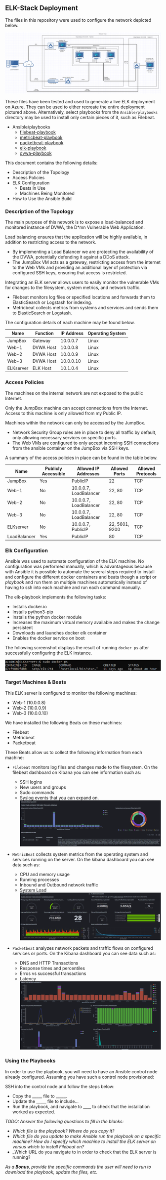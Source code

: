 ## ELK-Stack Deployment

The files in this repository were used to configure the network depicted below.

![Network Diagram](Diagrams/NetworkDiagram.png)

These files have been tested and used to generate a live ELK deployment on Azure. They can be used to either recreate the entire deployment pictured above. Alternatively, select playbooks from the `Ansible/playbooks` directory may be used to install only certain pieces of it, such as Filebeat.

  - Ansible/playbooks
    - [filebeat-playbook](Ansible/playbooks/filebeat-playbook.yml)
    - [metricbeat-playbook](Ansible/playbooks/metricbeat-playbook.yml)
    - [packetbeat-playbook](Ansible/playbooks/packetbeat-playbook.yml)
    - [elk-playbook](Ansible/playbooks/packetbeat-plaubook.yml)
    - [dvwa-playbook](Ansible/playbooks/dvwa-playbook.yml)

This document contains the following details:
- Description of the Topology
- Access Policies
- ELK Configuration
  - Beats in Use
  - Machines Being Monitored
- How to Use the Ansible Build


### Description of the Topology

The main purpose of this network is to expose a load-balanced and monitored instance of DVWA, the D*mn Vulnerable Web Application.

Load balancing ensures that the application will be highly available, in addition to restricting access to the network.
- By implementing a Load Balancer we are protecting the availability of the DVWA, potentially defending it against a DDoS attack.
- The JumpBox VM acts as a gateway, restricting access from the internet to the Web VMs and providing an additional layer of protection via configured SSH keys, ensuring that access is restricted.

Integrating an ELK server allows users to easily monitor the vulnerable VMs for changes to the filesystem, system metrics, and network traffic.
- Filebeat monitors log files or specified locations and forwards them to ElasticSearch or Logstash for indexing.
- Metricbeat collects metrics from systems and services and sends them to ElasticSearch or Logstash.

The configuration details of each machine may be found below.

| Name      | Function   | IP Address | Operating System |
|-----------|------------|------------|------------------|
| JumpBox   | Gateway    | 10.0.0.7   | Linux            |
| Web-1     | DVWA Host  | 10.0.0.8   | Linux            |
| Web-2     | DVWA Host  | 10.0.0.9   | Linux            |
| Web-3     | DVWA Host  | 10.0.0.10  | Linux            |
| ELKserver | ELK Host   | 10.1.0.4   | Linux            |

### Access Policies

The machines on the internal network are not exposed to the public Internet. 

Only the JumpBox machine can accept connections from the Internet. Access to this machine is only allowed from my Public IP.

Machines within the network can only be accessed by the JumpBox.
- Network Security Group rules are in place to deny all traffic by default, only allowing necessary services on specific ports.
- The Web VMs are configured to only accept incoming SSH connections from the ansible container on the JumpBox via SSH keys. 

A summary of the access policies in place can be found in the table below.

| Name         | Publicly Accessible | Allowed IP Addresses    | Allowed Ports  | Allowed Protocols |
|--------------|---------------------|-------------------------|----------------|-------------------|
| JumpBox      | Yes                 | PublicIP                | 22             | TCP               |
| Web-1        | No                  | 10.0.0.7, LoadBalancer  | 22, 80         | TCP               |
| Web-2        | No                  | 10.0.0.7, LoadBalancer  | 22, 80         | TCP               |
| Web-3        | No                  | 10.0.0.7, LoadBalancer  | 22, 80         | TCP               |
| ELKserver    | No                  | 10.0.0.7, PublicIP      | 22, 5601, 9200 | TCP               |
| LoadBalancer | Yes                 | PublicIP                | 80             | TCP               |

### Elk Configuration

Ansible was used to automate configuration of the ELK machine. No configuration was performed manually, which is advantageous because with Ansible it is possible to automate the several steps required to install and configure the different docker containers and beats though a script or *playbook* and run them on multiple machines automatically instead of having to ssh into each machine and run each command manually.  

The elk-playbook implements the following tasks:
- Installs docker.io
- Installs python3-pip
- Installs the python docker module
- Increases the maximum virtual memory available and makes the change persistent
- Downloads and launches docker elk container
- Enables the docker service on boot 

The following screenshot displays the result of running `docker ps` after successfully configuring the ELK instance.

![ELK-dockerps-output](Images/docker-ps.png)

### Target Machines & Beats
This ELK server is configured to monitor the following machines:
- Web-1 (10.0.0.8)
- Web-2 (10.0.0.9)
- Web-3 (10.0.0.10)

We have installed the following Beats on these machines:
- Filebeat
- Metricbeat
- Packetbeat

These Beats allow us to collect the following information from each machine:
- `Filebeat` monitors log files and changes made to the filesystem. On the filebeat dashboard on Kibana you can see information such as:
    - SSH logins 
    - New users and groups 
    - Sudo commands  
    - Syslog events that you can expand on.
    ![Filebeat-dashboard](Images/filebeat-dashboard.png)

- `MetricBeat` collects system metrics from the operating system and services running on the server. On the kibana dashboard you can see data such as:
    - CPU and memory usage
    - Running processes
    - Inbound and Outbound network traffic
    - System Load
    ![Metricbeat-dashboard](Images/metricbeat-dashboard.png)

- `Packetbeat` analyzes network packets and traffic flows on configured services or ports. On the Kibana dashboard you can see data such as:
    - DNS and HTTP Transactions
    - Response times and percentiles
    - Erros vs successful transactions
    - Latency
    ![Packetbeat-dashboard](Images/packetbeat-dashboard.png)

### Using the Playbooks
In order to use the playbook, you will need to have an Ansible control node already configured. Assuming you have such a control node provisioned: 

SSH into the control node and follow the steps below:
- Copy the _____ file to _____.
- Update the _____ file to include...
- Run the playbook, and navigate to ____ to check that the installation worked as expected.

_TODO: Answer the following questions to fill in the blanks:_
- _Which file is the playbook? Where do you copy it?_
- _Which file do you update to make Ansible run the playbook on a specific machine? How do I specify which machine to install the ELK server on versus which to install Filebeat on?_
- _Which URL do you navigate to in order to check that the ELK server is running?

_As a **Bonus**, provide the specific commands the user will need to run to download the playbook, update the files, etc._
